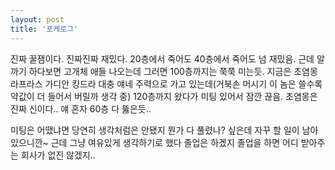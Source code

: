 ```yaml
---
layout: post
title: '포케로그'
---
```


진짜 꿀잼이다. 진짜진짜 재밌다. 20층에서 죽어도 40층에서 죽어도 넘 재밌음. 근데 알까기 하다보면 고개체 애들 나오는데 그러면 100층까지는 쭉쭉 미는듯. 지금은 초염몽 라프라스 가디안 킹드라 대충 얘네 주력으로 가고 있는데(거북손 머시기 이 놈은 쓸수록 약값이 더 들어서 버릴까 생각 중) 120층까지 왔다가 미팅 있어서 잠깐 끊음. 초염몽은 진짜 신이다.. 얘 혼자 60층 다 뚫은듯..

미팅은 어땠냐면 당연히 생각처럼은 안됐지 뭔가 다 풀렸나? 싶은데 자꾸 할 일이 남아있으니깐~ 근데 그냥 여유있게 생각하기로 했다 졸업은 하겠지 졸업을 하면 어디 받아주는 회사가 없진 않겠지..

